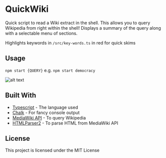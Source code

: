 # QuickWiki

Quick script to read a Wiki extract in the shell. This allows you to query Wikipedia from right within the shell!
Displays a summary of the query along with a selectable menu of sections. 

Highlights keywords in `/src/key-words.ts` in red for quick skims

## Usage

`npm start {QUERY}` e.g. `npm start democracy`

![alt text](/quickwiki.png "Screenshot")

## Built With

* [Typescript](http://www.dropwizard.io/1.0.2/docs/) - The language used
* [Chalk](https://maven.apache.org/) - For fancy console output
* [MediaWiki API](https://rometools.github.io/rome/) - To query Wikipedia
* [HTMLParser2](https://rometools.github.io/rome/) -  To parse HTML from MediaWiki API

## License

This project is licensed under the MIT License
